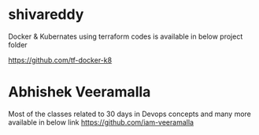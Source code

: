 # shivareddy


Docker & Kubernates using terraform codes is available in below project folder

https://github.com/tf-docker-k8

# Abhishek Veeramalla

Most of the classes related to 30 days in Devops concepts and many more available in below link
https://github.com/iam-veeramalla
